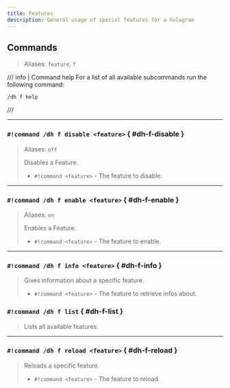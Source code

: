 ```yaml
---
title: Features
description: General usage of special features for a hologram
---
```


## Commands

> Aliases: `feature`, `f`

/// info | Command help
For a list of all available subcommands run the following command:  
```
/dh f help
```
///

----

### `#!command /dh f disable <feature>` { #dh-f-disable }

> Aliases: `off`
> 
> Disables a Feature.
> 
> - `#!command <feature>` - The feature to disable.

----

### `#!command /dh f enable <feature>` { #dh-f-enable }

> Aliases: `on`
> 
> Enables a Feature.
> 
> - `#!command <feature>` - The feature to enable.

----

### `#!command /dh f info <feature>` { #dh-f-info }

> Gives information about a specific feature.
> 
> - `#!command <feature>` - The feature to retrieve infos about.

### `#!command /dh f list` { #dh-f-list }

> Lists all available features.

----

### `#!command /dh f reload <feature>` { #dh-f-reload }

> Reloads a specific feature.
>
> - `#!command <feature>` - The feature to reload.